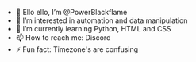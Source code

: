 <ul>
<li>👋 Ello ello, I’m @PowerBlackflame</li> 
<li>👀 I’m interested in automation and data manipulation</li> 
<li>🌱 I’m currently learning Python, HTML and CSS</li> 
<li>📫 How to reach me: Discord</li> 
<li>⚡ Fun fact: Timezone's are confusing</li> 
</ul>
<!---
PowerBlackflame/PowerBlackflame is a ✨ special ✨ repository because its `README.md` (this file) appears on your GitHub profile.
You can click the Preview link to take a look at your changes.
--->
